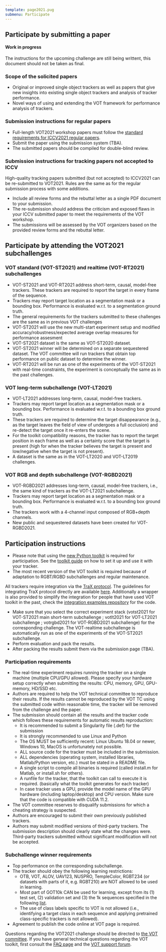 ```yaml
---
template: page2021.pug
submenu: Participate
---
```


## Participate by submitting a paper

<div class="alert alert-warning" role="alert">
<div class="icon-left"><i class="glyphicon glyphicon-exclamation-sign hugeicon"></i> </div>
<h4>Work in progress</h4>

The instructions for the upcoming challenge are still being writtent, this document should not be taken as final.
</div>


### Scope of the solicited papers

 * Original or improved single object trackers as well as papers that give new insights into existing single object trackers and analysis of tracker performance.
 * Novel ways of using and extending the VOT framework for performance analysis of trackers.

### Submission instructions for regular papers

 * Full-length VOT2021 workshop papers must follow the [standard requirements for ICCV2021 regular papers](http://iccv2021.thecvf.com/node/4#submission-guidelines).
 * Submit the paper using the submission system (TBA).
 * The submitted papers should be compiled for double-blind review.

### Submission instructions for tracking papers not accepted to ICCV

High-quality tracking papers submitted (but not accepted) to ICCV2021 can be re-submitted to VOT2021. Rules are the same as for the regular submission process with some additions.

 * Include all review forms and the rebuttal letter as a single PDF document to your submission.
 * The re-submission should address the criticism and exposed flaws in your ICCV submitted paper to meet the requirements of the VOT workshop.
 * The submissions will be assessed by the VOT organizers based on the provided review forms and the rebuttal letter.

## Participate by attending the VOT2021 subchallenges


### VOT standard (VOT-ST2021) and realtime (VOT-RT2021) subchallenges
 * VOT-ST2021 and VOT-RT2021 address short-term, causal, model-free trackers. These trackers are required to report the target in every frame of the sequence.
 * Trackers may report target location as a segmentation mask or a bounding box. Performance is evaluated w.r.t. to a segmentation ground truth.
 * The general requirements for the trackers submitted to these challenges are the same as in previous VOT challenges
 * VOT-ST2021 will use the new multi-start experiment setup and modified accuracy/robustness/expected average overlap measures for performance assesment
 * VOT-ST2021 dataset is the same as VOT-ST2020 dataset.
 * VOT-ST2021 winner will be determined on a separate sequestered dataset. The VOT committee will run trackers that obtain top performance on public dataset to determine the winner.
 * VOT-RT2021 will be run as one of the experiments of the VOT-ST2021 with real-time constraints, the experiment is conceptually the same as in the past challenges.

###  VOT long-term subchallenge (VOT-LT2021)

 * VOT-LT2021 addresses long-term, causal, model-free trackers.
 * Trackers may report target location as a segmentation mask or a bounding box. Performance is evaluated w.r.t. to a bounding box ground truth.
 * These trackers are required to determine the target disappearance (e.g., as the target leaves the field of view of undergoes a full occlusion) and re-detect the target once it re-enters the scene.
 * For the toolkit compatibility reasons, the tracker has to report the target position in each frame as well as a certainty score that the target is present (high for when the tracker believes the target is present and low/negative when the target is not present).
 * A dataset is the same as in the VOT-LT2020 and VOT-LT2019 challenges.

###  VOT RGB and depth subchallenge (VOT-RGBD2021)

 * VOT-RGBD2021 addresses long-term, causal, model-free trackers, i.e., the same kind of trackers as the VOT-LT2021 subchallenge.
 * Trackers may report target location as a segmentation mask or a bounding box. Performance is evaluated w.r.t. to a bounding box ground truth.
 * The trackers work with a 4-channel input composed of RGB+depth channels.
 *  New public and sequestered datasets have been created for VOT-RGBD2021.
 
## Participation instructions

 * Please note that using the [new Python toolkit](https://github.com/votchallenge/vot-toolkit-python/) is required for participation. See the [toolkit guide](/howto/tutorial_python.html) on how to set it up and use it with your tracker.
 * The most recent version of the VOT toolkit is required because of adaptation to RGBT/RGBD subchallenges and regular maintenance.

All trackers require integration via the [TraX protocol](https://github.com/votchallenge/trax). The guidelines for integrating TraX protocol directly are available [here](https://trax.readthedocs.io/en/latest/tutorials.html). 
Additionally a wrapper is also provided to simplify the integration for people that have used VOT toolkit in the past, check the [integration examples repository](https://github.com/votchallenge/integration) for the code.

 * Make sure that you select the correct experiment stack (votst2021 for VOT-ST2021 main short-term subchallenge ; votlt2021 for VOT-LT2021 subchallenge ; votrgbd2021 for VOT-RGBD2021 subchallenge) for the corresponding challenge. The VOT-realtime subchallenge is automatically run as one of the experiments of the VOT-ST2021 subchallenge.
 * Perform evaluation and pack the results.
 * After packing the results submit them via the submission page (TBA).

### Participation requirements

 * The real-time experiment requires running the tracker on a single machine (multiple CPU/GPU allowed). Please specify your hardware setup correctly when submitting the results: CPU, memory, GPU, GPU-memory, HD/SSD etc.
 * Authors are required to help the VOT technical committee to reproduce their results. If the results cannot be reproduced by the VOT TC using the submitted code within reasonable time, the tracker will be removed from the challenge and the paper.
 * The submission should contain all the results and the tracker code which follows these requirements for automatic results reproduction:
    * It is recommended to submit a Singularity file (.def) for the submission
    * It is strongly recommended to use Linux and Python
    * The OS MUST be sufficiently recent: Linux Ubuntu 18.04 or newer, Windows 10, MacOS is unfortunately not possible.
    * ALL source code for the tracker must be included in the submission.
    * ALL dependencies (operating system, installed libraries, Matlab/Python version, etc.) must be stated in a README file.
    * A single script to compile all binaries is required (called install.m  for Matlab, or install.sh for others).
    * A runfile for the tracker, that the toolkit can call to execute it is required. (basically what the toolkit generates for each tracker)
    * In case tracker uses a GPU, provide the model name of the GPU hardware (including laptop/desktop) and CPU version. Make sure that the code is  compatible with CUDA 11.2.
 * The VOT committee reserves to disqualify submissions for which a cheating strategy is suspected.
 * Authors are encouraged to submit their own previously published trackers.
 * Authors may submit modified versions of third-party trackers. The submission description should clearly state what the changes were. Third-party trackers submitted without significant modification will not be accepted.

### Subchallenge winner requirements

 * Top performance on the corresponding subchallenge.
 * The tracker should obey the following learning restrictions:
	* OTB, VOT, ALOV, UAV123, NUSPRO, TempleColor, RGBT234 (or datasets with parts of it, e.g. RGBT210) are NOT allowed to be used in learning.
	* Most part of GOT10k CAN be used for learning, except from its (1) test set, (2) validation set and (3) the 1k sequences specified in the following [list](res/list0_prohibited_1000.txt).
	* The use of class labels specific to VOT is not allowed (i.e., identifying a target class in each sequence and applying pretrained class-specific trackers is not allowed).
 * Agreement to publish the code online at VOT page is required.


Questions regarding the VOT2021 challenge should be directed to <a href="mailto:gustavojavier.fernandez@ait.ac.at;matej.kristan@fri.uni-lj.si?subject=VOT2021 question">the VOT committee</a>. 
If you have general technical questions regarding the VOT toolkit, first consult the [FAQ page](/howto/faq.html) and the [VOT support forum](https://groups.google.com/forum/?hl=en#!forum/votchallenge-help).

